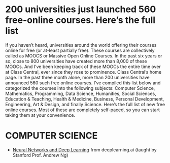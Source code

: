 # 200 universities just launched 560 free-online courses. Here’s the full list
If you haven’t heard, universities around the world offering their courses online for free (or at-least partially free). These courses are collectively called as MOOCS or Massive Open Online Courses. In the past six years or so, close to 800 universities have created more than 8,000 of these MOOCs. And I’ve been keeping track of these MOOCs the entire time over at Class Central, ever since they rose to prominence.  Class Central’s home page. In the past three month alone, more than 200 universities have announced 560 such free online courses. I’ve compiled this list below and categorized the courses into the following subjects: Computer Science, Mathematics, Programming, Data Science, Humanities, Social Sciences, Education & Teaching, Health & Medicine, Business, Personal Development, Engineering, Art & Design, and finally Science. Here’s the full list of new free online courses. Most of these are completely self-paced, so you can start taking them at your convenience.

# COMPUTER SCIENCE
* [Neural Networks and Deep Learning](https://www.coursera.org/learn/neural-networks-deep-learning) from deeplearning.ai (taught by Stanford Prof. Andrew Ng)
